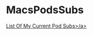 # MacsPodsSubs
<a href="https://waywardmessiah.github.io/MacsPodsSubs/pods.html">List Of My Current Pod Subs>/a>

